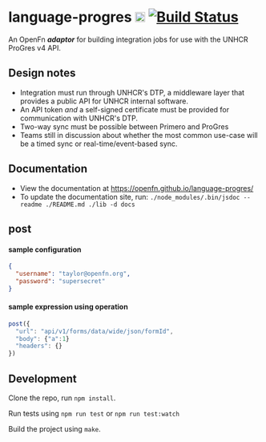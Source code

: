 # language-progres [<img src="https://avatars2.githubusercontent.com/u/9555108?s=200&v=4)" alt="alt text" height="20">](https://www.openfn.org) [![Build Status](https://travis-ci.org/OpenFn/language-progres.svg?branch=master)](https://travis-ci.org/OpenFn/language-progres)

An OpenFn **_adaptor_** for building integration jobs for use with the UNHCR ProGres v4 API.

## Design notes

- Integration must run through UNHCR's DTP, a middleware layer that provides a public API for UNHCR internal software.
- An API token _and_ a self-signed certificate must be provided for communication with UNHCR's DTP.
- Two-way sync must be possible between Primero and ProGres
- Teams still in discussion about whether the most common use-case will be a timed sync or real-time/event-based sync.

## Documentation

- View the documentation at https://openfn.github.io/language-progres/
- To update the documentation site, run: `./node_modules/.bin/jsdoc --readme ./README.md ./lib -d docs`

## post

#### sample configuration

```json
{
  "username": "taylor@openfn.org",
  "password": "supersecret"
}
```

#### sample expression using operation

```js
post({
  "url": "api/v1/forms/data/wide/json/formId",
  "body": {"a":1}
  "headers": {}
})
```

## Development

Clone the repo, run `npm install`.

Run tests using `npm run test` or `npm run test:watch`

Build the project using `make`.
